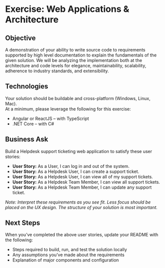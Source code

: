 # Exercise: Web Applications & Architecture

## Objective
A demonstration of your ability to write source code to requirements supported by high level
documentation to explain the fundamentals of the given solution. We will be analyzing the
implementation both at the architecture and code levels for elegance, maintainability, scalability,
adherence to industry standards, and extensibility.

## Technologies
Your solution should be buildable and cross-platform (Windows, Linux, Mac).  
At a minimum, please leverage the following for this exercise:  
 - Angular or ReactJS – with TypeScript
 - .NET Core – with C#

 ## Business Ask
 Build a Helpdesk support ticketing web application to satisfy these user stories:  

- **User Story:** As a User, I can log in and out of the system.
- **User Story:** As a Helpdesk User, I can create a support ticket.
- **User Story:** As a Helpdesk User, I can view all of my support tickets.
- **User Story:** As a Helpdesk Team Member, I can view all support tickets.
- **User Story:** As a Helpdesk Team Member, I can update any support ticket.

*Note: Interpret these requirements as you see fit. Less focus should be placed on the UX design. The structure of your solution is most important.*

## Next Steps
When you’ve completed the above user stories, update your README with the following:  
- Steps required to build, run, and test the solution locally
- Any assumptions you’ve made about the requirements
- Explanation of major components and configuration